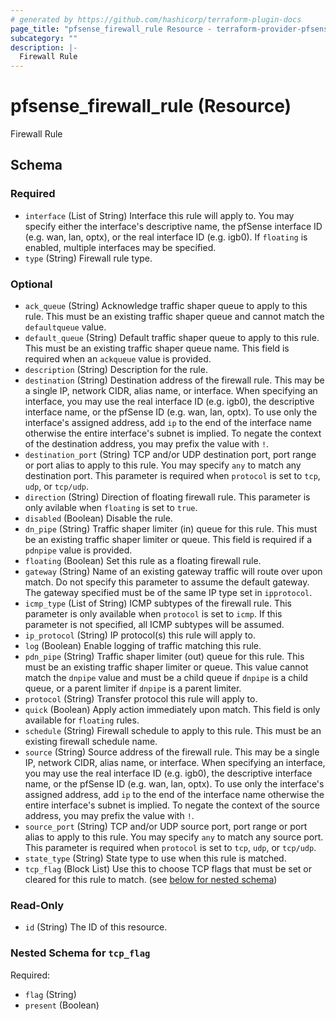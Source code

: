 ```yaml
---
# generated by https://github.com/hashicorp/terraform-plugin-docs
page_title: "pfsense_firewall_rule Resource - terraform-provider-pfsense"
subcategory: ""
description: |-
  Firewall Rule
---
```


# pfsense_firewall_rule (Resource)

Firewall Rule



<!-- schema generated by tfplugindocs -->
## Schema

### Required

- `interface` (List of String) Interface this rule will apply to. You may specify either the interface's descriptive name, the pfSense  interface ID (e.g. wan, lan, optx), or the real interface ID (e.g. igb0). If `floating` is enabled, multiple interfaces may be specified.
- `type` (String) Firewall rule type.

### Optional

- `ack_queue` (String) Acknowledge traffic shaper queue to apply to this rule. This must be an existing traffic shaper queue and cannot match the `defaultqueue` value.
- `default_queue` (String) Default traffic shaper queue to apply to this rule. This must be an existing traffic shaper queue name. This field is required when an `ackqueue` value is provided.
- `description` (String) Description for the rule.
- `destination` (String) Destination address of the firewall rule. This may be a single IP, network CIDR, alias name, or interface. When specifying an interface, you may use the real interface ID (e.g. igb0), the descriptive interface name, or the pfSense ID (e.g. wan, lan, optx). To use only the  interface's assigned address, add `ip` to the end of the interface name otherwise  the entire interface's subnet is implied. To negate the context of the destination address, you may prefix the value with `!`.
- `destination_port` (String) TCP and/or UDP destination port, port range or port alias to apply to this rule. You may specify `any` to match any destination port. This parameter is required when `protocol` is set to `tcp`, `udp`, or `tcp/udp`.
- `direction` (String) Direction of floating firewall rule. This parameter is only avilable when `floating` is set to `true`.
- `disabled` (Boolean) Disable the rule.
- `dn_pipe` (String) Traffic shaper limiter (in) queue for this rule. This must be an existing traffic shaper limiter or queue. This field is required if a `pdnpipe` value is provided.
- `floating` (Boolean) Set this rule as a floating firewall rule.
- `gateway` (String) Name of an existing gateway traffic will route over upon match. Do not specify this parameter to assume the default gateway. The gateway specified must be of the same IP type set in `ipprotocol`.
- `icmp_type` (List of String) ICMP subtypes of the firewall rule. This parameter is only available when `protocol` is set to `icmp`. If this parameter is not specified, all ICMP subtypes will be assumed.
- `ip_protocol` (String) IP protocol(s) this rule will apply to.
- `log` (Boolean) Enable logging of traffic matching this rule.
- `pdn_pipe` (String) Traffic shaper limiter (out) queue for this rule. This must be an existing traffic shaper limiter or queue. This value cannot match the `dnpipe` value and must be a child queue if `dnpipe` is a child queue, or a parent limiter if `dnpipe` is a parent limiter.
- `protocol` (String) Transfer protocol this rule will apply to.
- `quick` (Boolean) Apply action immediately upon match. This field is only available for `floating` rules.
- `schedule` (String) Firewall schedule to apply to this rule. This must be an existing firewall schedule name.
- `source` (String) Source address of the firewall rule. This may be a single IP, network CIDR, alias name, or interface. When specifying an interface, you may use the real interface ID (e.g. igb0), the descriptive interface name, or the pfSense ID (e.g. wan, lan, optx). To use only the  interface's assigned address, add `ip` to the end of the interface name otherwise  the entire interface's subnet is implied. To negate the context of the source address, you may prefix the value with `!`.
- `source_port` (String) TCP and/or UDP source port, port range or port alias  to apply to this rule. You may specify `any` to match any source port. This parameter is required when `protocol` is set to `tcp`, `udp`, or `tcp/udp`.
- `state_type` (String) State type to use when this rule is matched.
- `tcp_flag` (Block List) Use this to choose TCP flags that must be set or cleared for this rule to match. (see [below for nested schema](#nestedblock--tcp_flag))

### Read-Only

- `id` (String) The ID of this resource.

<a id="nestedblock--tcp_flag"></a>
### Nested Schema for `tcp_flag`

Required:

- `flag` (String)
- `present` (Boolean)
